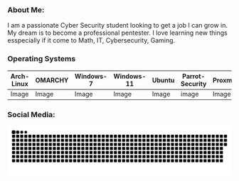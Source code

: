 ### About Me:
I am a passionate Cyber Security student looking to get a job I can grow in. My dream is to become a professional
pentester. I love learning new things esspecially if it come to Math, IT, Cybersecurity, Gaming. 


### Operating Systems
| Arch-Linux | OMARCHY | Windows-7 | Windows-11 | Ubuntu | Parrot-Security | Proxmox |
|---|---|---|---|---|---|---|
| Image | Image | Image | Image | Image | image | Image |

### Social Media:


















<p align="center">
 <img width="1000" src="assets/github-snake.svg" alt="snake"/>
</p>

